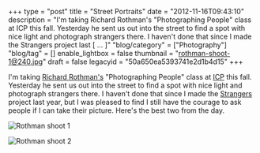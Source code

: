 +++
type = "post"
title = "Street Portraits"
date = "2012-11-16T09:43:10"
description = "I'm taking Richard Rothman's \"Photographing People\" class at ICP this fall. Yesterday he sent us out into the street to find a spot with nice light and photograph strangers there. I haven't done that since I made the Strangers project last [ ... ]"
"blog/category" = ["Photography"]
"blog/tag" = []
enable_lightbox = false
thumbnail = "rothman-shoot-1@240.jpg"
draft = false
legacyid = "50a650ea5393741e2d1b4d15"
+++

<p>I'm taking <a href="http://www.richardrothman.com/">Richard Rothman's</a> "Photographing People" class at <a href="http://icp.org/">ICP</a> this fall. Yesterday he sent us out into the street to find a spot with nice light and photograph strangers there. I haven't done that since I made the <a href="http://www.emptysquare.net/photography/lower-east-side/">Strangers</a> project last year, but I was pleased to find I still have the courage to ask people if I can take their picture. Here's the best two from the day.</p>
<p><img style="display:block; margin-left:auto; margin-right:auto;" src="rothman-shoot-1.jpg" alt="Rothman shoot 1" title="rothman-shoot-1.jpg" border="0"   /></p>
<p><img style="display:block; margin-left:auto; margin-right:auto;" src="rothman-shoot-2.jpg" alt="Rothman shoot 2" title="rothman-shoot-2.jpg" border="0"   /></p>
    